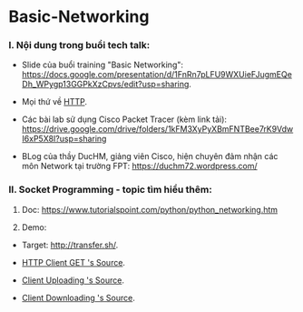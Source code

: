 # Basic-Networking

### I. Nội dung trong buổi tech talk:

- Slide của buổi training "Basic Networking": https://docs.google.com/presentation/d/1FnRn7pLFU9WXUieFJugmEQeDh_WPygp13GGPkXzCpvs/edit?usp=sharing.

- Mọi thứ về [HTTP](https://github.com/FPTU-Ethical-Hackers-Club/Basic-Networking/blob/main/HTTP_cheat_sheet.md).
 
- Các bài lab sử dụng Cisco Packet Tracer (kèm link tải): https://drive.google.com/drive/folders/1kFM3XyPyXBmFNTBee7rK9VdwI6xP5X8I?usp=sharing

- BLog của thầy DucHM, giảng viên Cisco, hiện chuyên đảm nhận các môn Network tại trường FPT: https://duchm72.wordpress.com/

### II. Socket Programming - topic tìm hiểu thêm:

1) Doc: https://www.tutorialspoint.com/python/python_networking.htm

2) Demo:

- Target: http://transfer.sh/.

- [HTTP Client GET 's Source](https://github.com/FPTU-Ethical-Hackers-Club/Basic-Networking/blob/main/source/client_get.py).

- [Client Uploading 's Source](https://github.com/FPTU-Ethical-Hackers-Club/Basic-Networking/blob/main/source/download.py).

- [Client Downloading 's Source](https://github.com/FPTU-Ethical-Hackers-Club/Basic-Networking/blob/main/source/upload.py).
